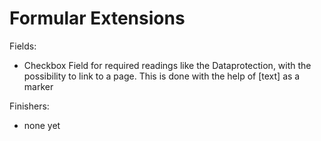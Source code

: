 Formular Extensions
===

Fields:

- Checkbox Field for required readings like the Dataprotection, with the possibility to link to a page. This is done with the help of [text] as a marker 

Finishers:

- none yet
